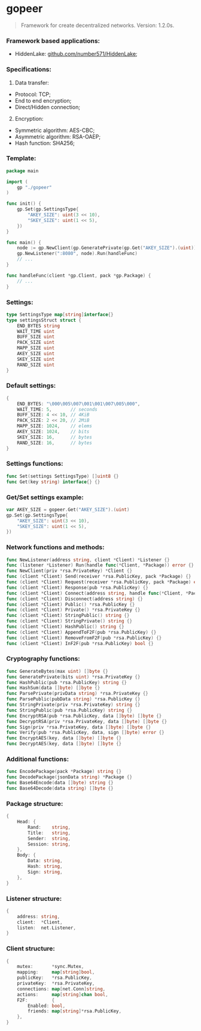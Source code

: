 # gopeer
> Framework for create decentralized networks. Version: 1.2.0s.

### Framework based applications:
* HiddenLake: [github.com/number571/HiddenLake](https://github.com/number571/HiddenLake "F2F network");

### Specifications:
1. Data transfer:
* Protocol: TCP;
* End to end encryption;
* Direct/Hidden connection;
2. Encryption:
* Symmetric algorithm: AES-CBC;
* Asymmetric algorithm: RSA-OAEP;
* Hash function: SHA256;

### Template:
```go
package main

import (
    gp "./gopeer"
)

func init() {
    gp.Set(gp.SettingsType{
        "AKEY_SIZE": uint(3 << 10),
        "SKEY_SIZE": uint(1 << 5),
    })
}

func main() {
    node := gp.NewClient(gp.GeneratePrivate(gp.Get("AKEY_SIZE").(uint)))
    gp.NewListener(":8080", node).Run(handleFunc)
    // ...
}

func handleFunc(client *gp.Client, pack *gp.Package) {
    // ...
}
```

### Settings:
```go
type SettingsType map[string]interface{}
type settingsStruct struct {
    END_BYTES string
    WAIT_TIME uint
    BUFF_SIZE uint
    PACK_SIZE uint
    MAPP_SIZE uint
    AKEY_SIZE uint
    SKEY_SIZE uint
    RAND_SIZE uint
}
```

### Default settings:
```go
{
    END_BYTES: "\000\005\007\001\001\007\005\000",
    WAIT_TIME: 5,       // seconds
    BUFF_SIZE: 4 << 10, // 4KiB
    PACK_SIZE: 2 << 20, // 2MiB
    MAPP_SIZE: 1024,    // elems
    AKEY_SIZE: 1024,    // bits
    SKEY_SIZE: 16,      // bytes
    RAND_SIZE: 16,      // bytes
}
```

### Settings functions:
```go
func Set(settings SettingsType) []uint8 {}
func Get(key string) interface{} {}
```

### Get/Set settings example:
```go
var AKEY_SIZE = gopeer.Get("AKEY_SIZE").(uint)
gp.Set(gp.SettingsType{
    "AKEY_SIZE": uint(3 << 10),
    "SKEY_SIZE": uint(1 << 5),
})
```

### Network functions and methods:
```go
func NewListener(address string, client *Client) *Listener {}
func (listener *Listener) Run(handle func(*Client, *Package)) error {}
func NewClient(priv *rsa.PrivateKey) *Client {}
func (client *Client) Send(receiver *rsa.PublicKey, pack *Package) {}
func (client *Client) Request(receiver *rsa.PublicKey, pack *Package) error {}
func (client *Client) Response(pub *rsa.PublicKey) {}
func (client *Client) Connect(address string, handle func(*Client, *Package)) error {}
func (client *Client) Disconnect(address string) {}
func (client *Client) Public() *rsa.PublicKey {}
func (client *Client) Private() *rsa.PrivateKey {}
func (client *Client) StringPublic() string {}
func (client *Client) StringPrivate() string {}
func (client *Client) HashPublic() string {}
func (client *Client) AppendToF2F(pub *rsa.PublicKey) {}
func (client *Client) RemoveFromF2F(pub *rsa.PublicKey) {}
func (client *Client) InF2F(pub *rsa.PublicKey) bool {}
```

### Cryptography functions:
```go
func GenerateBytes(max uint) []byte {}
func GeneratePrivate(bits uint) *rsa.PrivateKey {}
func HashPublic(pub *rsa.PublicKey) string {}
func HashSum(data []byte) []byte {}
func ParsePrivate(privData string) *rsa.PrivateKey {}
func ParsePublic(pubData string) *rsa.PublicKey {}
func StringPrivate(priv *rsa.PrivateKey) string {}
func StringPublic(pub *rsa.PublicKey) string {}
func EncryptRSA(pub *rsa.PublicKey, data []byte) []byte {}
func DecryptRSA(priv *rsa.PrivateKey, data []byte) []byte {}
func Sign(priv *rsa.PrivateKey, data []byte) []byte {}
func Verify(pub *rsa.PublicKey, data, sign []byte) error {}
func EncryptAES(key, data []byte) []byte {}
func DecryptAES(key, data []byte) []byte {}
```

### Additional functions:
```go
func EncodePackage(pack *Package) string {}
func DecodePackage(jsonData string) *Package {}
func Base64Encode(data []byte) string {}
func Base64Decode(data string) []byte {}
```

### Package structure:
```go
{
    Head: {
        Rand:    string,
        Title:   string,
        Sender:  string,
        Session: string,
    },
    Body: {
        Data: string,
        Hash: string,
        Sign: string,
    },
}
```

### Listener structure:
```go
{
    address: string,
    client:  *Client,
    listen:  net.Listener,
}
```

### Client structure:
```go
{
    mutex:       *sync.Mutex,
    mapping:     map[string]bool,
    publicKey:   *rsa.PublicKey,
    privateKey:  *rsa.PrivateKey,
    connections: map[net.Conn]string,
    actions:     map[string]chan bool,
    F2F:         {
        Enabled: bool,
        friends: map[string]*rsa.PublicKey,
    },
}
```
